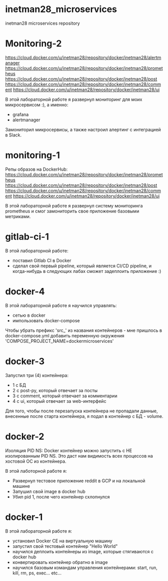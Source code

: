 # inetman28_microservices
inetman28 microservices repository

# Monitoring-2

https://cloud.docker.com/u/inetman28/repository/docker/inetman28/alertmanager
https://cloud.docker.com/u/inetman28/repository/docker/inetman28/prometheus
https://cloud.docker.com/u/inetman28/repository/docker/inetman28/post
https://cloud.docker.com/u/inetman28/repository/docker/inetman28/comment
https://cloud.docker.com/u/inetman28/repository/docker/inetman28/ui

В этой лабораторной работе я развернул мониторинг для моих микросервисом :), а именно:
- grafana
- alertmanager

Замониторил микросервисы, а также настроил алертинг с интеграцией в Slack. 

# monitoring-1

Репы образов на DockerHub:
https://cloud.docker.com/u/inetman28/repository/docker/inetman28/prometheus
https://cloud.docker.com/u/inetman28/repository/docker/inetman28/post
https://cloud.docker.com/u/inetman28/repository/docker/inetman28/comment
https://cloud.docker.com/u/inetman28/repository/docker/inetman28/ui

В этой лабораторной работе я развернул систему мониторинга prometheus и смог замониторить свое приложение базовыми метриками.

# gitlab-ci-1

В этой лабораторной работе:
- поставил Gitlab CI в Docker
- сделал свой первый pipeline, который является CI/CD
pipeline, и когда-нибудь в следующих лабах сможет задеплоить приложение :) 

# docker-4

В этой лабораторной работе я научился управлять:
- сетью в docker
- импользовать docker-compose

Чтобы убрать префикс 'src_' из названия контейнеров - мне пришлось в docker-compose.yml добавить
переменную окружения 'COMPOSE_PROJECT_NAME=dockermicroservices'

# docker-3 

Запустил три (4) контейнера:
- 1 с БД
- 2 с post-py, который отвечает за посты 
- 3 с comment, который отвечает за комментарии
- 4 с ui, который отвечает за web-интерфейс

Для того, чтобы после перезапуска контейнера не пропадали данные, внесенные после старта контейнера, я подал в контейнер с БД - volume. 

# docker-2

Изоляция PID NS: Docker контейнер можно запустить с НЕ изолированным PID NS. Это даст нам видимость всех процессов на хостовой ОС из контейнера. 

В этой лаботорной работе я:
- Развернул тестовое приложение reddit в GCP и на локальной машине
- Запушил свой image в docker hub
- Убил pid 1, после чего контейнер схлопнулся 

# docker-1

В этой лабораторной работе я:
- установил Docker CE на виртуальную машину
- запустил свой тестовый контейнер "Hello World"
- научился деплоить контейнеры из image, которые стягиваются с docker hub
- конвертировать контейнер обратно в image
- научился базовым командам управления контейнерами: start, run, kill, rm, ps, exec... etc...
